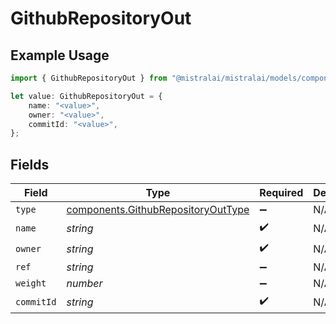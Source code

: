 # GithubRepositoryOut

## Example Usage

```typescript
import { GithubRepositoryOut } from "@mistralai/mistralai/models/components";

let value: GithubRepositoryOut = {
    name: "<value>",
    owner: "<value>",
    commitId: "<value>",
};
```

## Fields

| Field                                                                                    | Type                                                                                     | Required                                                                                 | Description                                                                              |
| ---------------------------------------------------------------------------------------- | ---------------------------------------------------------------------------------------- | ---------------------------------------------------------------------------------------- | ---------------------------------------------------------------------------------------- |
| `type`                                                                                   | [components.GithubRepositoryOutType](../../models/components/githubrepositoryouttype.md) | :heavy_minus_sign:                                                                       | N/A                                                                                      |
| `name`                                                                                   | *string*                                                                                 | :heavy_check_mark:                                                                       | N/A                                                                                      |
| `owner`                                                                                  | *string*                                                                                 | :heavy_check_mark:                                                                       | N/A                                                                                      |
| `ref`                                                                                    | *string*                                                                                 | :heavy_minus_sign:                                                                       | N/A                                                                                      |
| `weight`                                                                                 | *number*                                                                                 | :heavy_minus_sign:                                                                       | N/A                                                                                      |
| `commitId`                                                                               | *string*                                                                                 | :heavy_check_mark:                                                                       | N/A                                                                                      |
